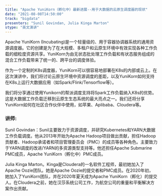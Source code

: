 ```yaml
---
title: "Apache YuniKorn（孵化中）最新进展--用于大数据的云原生调度器的现状"
date: "2021-08-08T14:50:00" 
track: "bigdata"
presenters: "Sunil Govindan, Julia Kinga Marton"
stype: "英文演讲"
---
```

Apache YuniKorn (Incubating)是一个轻量级的、用于容器协调器系统的通用资源调度器。它的创建是为了在大规模、多租户和云原生环境中有效实现各种工作负载的细粒度资源共享。YuniKorn为由无状态批处理工作负载和有状态服务组成的混合工作负载带来了统一的、跨平台的调度体验。

作为一个定制的K8s调度器，YuniKorn可以很容易地部署在K8s的内部或云上。在这次演讲中，我们将讨论云原生环境中资源调度的差距，以及YuniKorn如何支持在K8s上运行大数据应用（如Spark/Flink/Tensorflow等）。

我们将分享通过使用Yunikorn的帮派调度支持将Spark工作负载纳入K8s的优势。这是大数据工作负载迁移到云原生生态系统的最大亮点之一。我们还将分享YuniKorn如何在社区合作伙伴中使用，如苹果、Aplibaba、Cloudera等。
 ### 讲师: 
 Sunil Govindan：Sunil主要致力于资源调度，并研究Kubernetes和YARN大数据工作负载调度。他从2013年开始为Apache Hadoop项目做出贡献，担任Hadoop贡献者、Hadoop承诺者和项目管理委员会（PMC）的成员等各种角色。主要致力于YARN调度的改进/YARN的多资源类型支持等。他还担任Apache Submarine PMC成员，Apache YuniKorn（孵化中）PMC成员。

Julia Kinga Marton。Kinga是Cloudera的一名软件工程师，最初她加入了Apache Oozie团队。她是Apache Oozie的提交者和PMC成员。在2020年初，她加入了YuniKorn团队，并在2020年夏天成为Apache YuniKorn（孵化）的提交人。在Cloudera之前，她在汉莎系统公司工作，为航空公司的重量和平衡解决方案作出贡献。